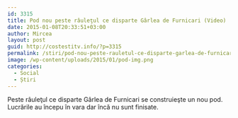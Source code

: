 ```yaml
---
id: 3315
title: Pod nou peste râuleţul ce disparte Gârlea de Furnicari (Video)
date: 2015-01-08T20:33:51+03:00
author: Mircea
layout: post
guid: http://costestitv.info/?p=3315
permalink: /stiri/pod-nou-peste-rauletul-ce-disparte-garlea-de-furnicari-video/
image: /wp-content/uploads/2015/01/pod-img.png
categories:
  - Social
  - Știri
---
```

Peste râuleţul ce disparte Gârlea de Furnicari se construieşte un nou pod. Lucrările au începu în vara dar încă nu sunt finisate.<!--more-->